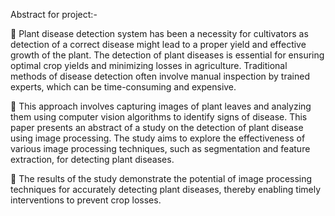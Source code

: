 Abstract for project:-

	Plant disease detection system has been a necessity for cultivators as detection of a correct disease might lead to a proper yield and effective growth of the plant. The detection of plant diseases is essential for ensuring optimal crop yields and minimizing losses in agriculture. Traditional methods of disease detection often involve manual inspection by trained experts, which can be time-consuming and expensive.

	This approach involves capturing images of plant leaves and analyzing them using computer vision algorithms to identify signs of disease. This paper presents an abstract of a study on the detection of plant disease using image processing. The study aims to explore the effectiveness of various image processing techniques, such as segmentation and feature extraction, for detecting plant diseases. 

	The results of the study demonstrate the potential of image processing techniques for accurately detecting plant diseases, thereby enabling timely interventions to prevent crop losses.

